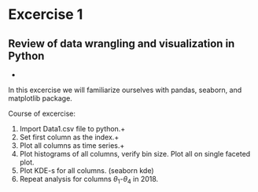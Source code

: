 # Excercise 1 

## Review of data wrangling and visualization in Python
-

In this excercise we will familiarize ourselves with pandas, seaborn, and matplotlib package.

Course of excercise:
1. Import Data1.csv file to python.+
2. Set first column as the index.+
3. Plot all columns as time series.+
4. Plot histograms of all columns, verify bin size. Plot all on single faceted plot.
5. Plot KDE-s for all columns. (seaborn kde)
6. Repeat analysis for columns $\theta_1$-$\theta_4$ in 2018.

